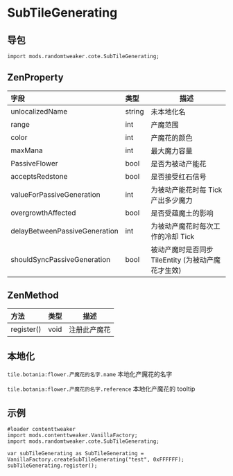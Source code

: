 # SubTileGenerating

## 导包

```zenscript
import mods.randomtweaker.cote.SubTileGenerating;
```

## ZenProperty

| 字段 | 类型 | 描述 |
|:---- |:--- |----- |
| unlocalizedName | string | 未本地化名 |
| range | int | 产魔范围 |
| color | int | 产魔花的颜色 |
| maxMana | int | 最大魔力容量 |
| PassiveFlower | bool | 是否为被动产能花 |
| acceptsRedstone | bool | 是否接受红石信号 |
| valueForPassiveGeneration | int | 为被动产能花时每 Tick 产出多少魔力 |
| overgrowthAffected | bool | 是否受蕴魔土的影响 |
| delayBetweenPassiveGeneration | int | 为被动产魔花时每次工作的冷却 Tick |
| shouldSyncPassiveGeneration | bool | 被动产魔时是否同步 TileEntity (为被动产魔花才生效) |

## ZenMethod

| 方法 | 类型 | 描述 |
|:---- |:--- |----- |
| register() | void | 注册此产魔花 |

## 本地化

`tile.botania:flower.产魔花的名字.name` 本地化产魔花的名字

`tile.botania:flower.产魔花的名字.reference` 本地化产魔花的 tooltip

## 示例

```zenscript
#loader contenttweaker
import mods.contenttweaker.VanillaFactory;
import mods.randomtweaker.cote.SubTileGenerating;

var subTileGenerating as SubTileGenerating = VanillaFactory.createSubTileGenerating("test", 0xFFFFFF);
subTileGenerating.register();
```
